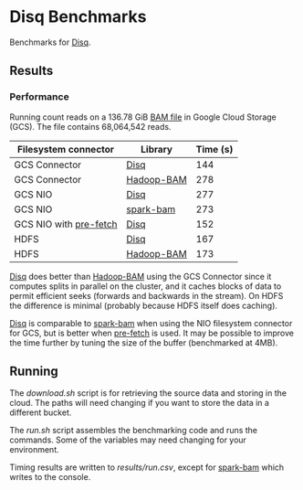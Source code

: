 # Disq Benchmarks

Benchmarks for [Disq].

## Results

### Performance

Running count reads on a 136.78 GiB [BAM file](ftp://ftp-trace.ncbi.nlm.nih.gov/giab/ftp/data/NA12878/NA12878_PacBio_MtSinai/sorted_final_merged.bam)
in Google Cloud Storage (GCS). The file contains 68,064,542 reads.

| Filesystem connector     | Library      | Time (s) |
| ------------------------ | ------------ | -------- |
| GCS Connector            | [Disq]       | 144      |
| GCS Connector            | [Hadoop-BAM] | 278      |
| GCS NIO                  | [Disq]       | 277      |
| GCS NIO                  | [spark-bam]  | 273      |
| GCS NIO with [pre-fetch] | [Disq]       | 152      |
| HDFS                     | [Disq]       | 167      |
| HDFS                     | [Hadoop-BAM] | 173      |

[Disq] does better than [Hadoop-BAM] using the GCS Connector since it
computes splits in parallel on the cluster, and it caches blocks of data to
permit efficient seeks (forwards and backwards in the stream). On HDFS the
difference is minimal (probably because HDFS itself does caching).

[Disq] is comparable to [spark-bam] when using the NIO filesystem connector
for GCS, but is better when [pre-fetch] is used. It may be possible to improve
the time further by tuning the size of the buffer (benchmarked at 4MB).

## Running

The _download.sh_ script is for retrieving the source data and storing in the
cloud. The paths will need changing if you want to store the data in a
different bucket.

The _run.sh_ script assembles the benchmarking code and runs the commands.
Some of the variables may need changing for your environment.

Timing results are written to _results/run.csv_, except for [spark-bam] which
writes to the console.

[Disq]: https://github.com/tomwhite/disq
[Hadoop-BAM]: https://github.com/HadoopGenomics/Hadoop-BAM
[spark-bam]: http://www.hammerlab.org/spark-bam/
[pre-fetch]: https://github.com/tomwhite/disq/tree/nio_prefetcher